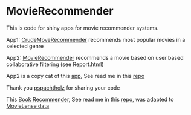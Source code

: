 # MovieRecommender

This is code for shiny apps for movie recommender systems.

App1: [CrudeMoveRecommender](https://luma.shinyapps.io/CrudeMovieRecommender/) recommends most popular movies in a selected genre

App2: [MovieRecommender](https://luma.shinyapps.io/MovieRecommender/) recommends a movie based on user based collaborative filtering (see Report.html)

App2 is a copy cat of this [app](https://philippsp.shinyapps.io/BookRecommendation/), See read me in this [repo](https://github.com/pspachtholz/BookRecommender)

Thank you [pspachtholz](https://github.com/pspachtholz) for sharing your code

This [Book Recommender](https://philippsp.shinyapps.io/BookRecommendation/), See read me in this [repo](https://github.com/pspachtholz/BookRecommender), was adapted to [MovieLense data](https://liangfgithub.github.io/Rcode_W13_Movie_EDA.nb.html) 

